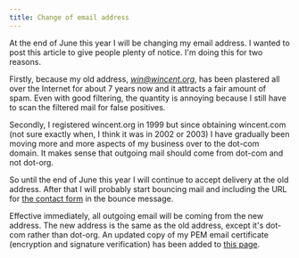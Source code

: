 ```yaml
---
title: Change of email address
---
```


At the end of June this year I will be changing my email address. I wanted to post this article to give people plenty of notice. I'm doing this for two reasons.

Firstly, because my old address, *win@wincent.org*, has been plastered all over the Internet for about 7 years now and it attracts a fair amount of spam. Even with good filtering, the quantity is annoying because I still have to scan the filtered mail for false positives.

Secondly, I registered wincent.org in 1999 but since obtaining wincent.com (not sure exactly when, I think it was in 2002 or 2003) I have gradually been moving more and more aspects of my business over to the dot-com domain. It makes sense that outgoing mail should come from dot-com and not dot-org.

So until the end of June this year I will continue to accept delivery at the old address. After that I will probably start bouncing mail and including the URL for [the contact form](http://www.wincent.com/a/contact/mail/) in the bounce message.

Effective immediately, all outgoing email will be coming from the new address. The new address is the same as the old address, except it's dot-com rather than dot-org. An updated copy of my PEM email certificate (encryption and signature verification) has been added to [this page](http://www.wincent.com/a/about/wincent/).
